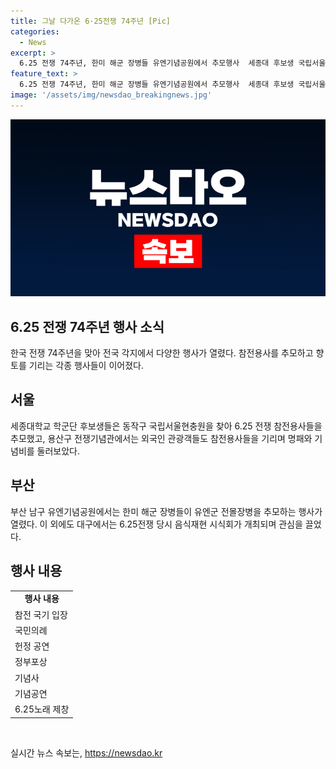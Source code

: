 ```yaml
---
title: 그날 다가온 6·25전쟁 74주년 [Pic]
categories:
  - News
excerpt: >
  6.25 전쟁 74주년, 한미 해군 장병들 유엔기념공원에서 추모행사  세종대 후보생 국립서울현충원에서 참전용사들을 추모, 용산구 전쟁기념관에서도 외국인들이 참전용사와 꽃바구니를 보며 추모하는 모습. 또한 대구에서는 6·25 전쟁 당시 음식재현 시식회가 열렸다. 6·25참전유공자를 기리고 자유의 소중함을 알리는 행사가 25일 대구에서 열릴 예정이다.
feature_text: >
  6.25 전쟁 74주년, 한미 해군 장병들 유엔기념공원에서 추모행사  세종대 후보생 국립서울현충원에서 참전용사들을 추모, 용산구 전쟁기념관에서도 외국인들이 참전용사와 꽃바구니를 보며 추모하는 모습. 또한 대구에서는 6·25 전쟁 당시 음식재현 시식회가 열렸다. 6·25참전유공자를 기리고 자유의 소중함을 알리는 행사가 25일 대구에서 열릴 예정이다.
image: '/assets/img/newsdao_breakingnews.jpg'
---
```


<p><img src="/assets/img/newsdao_breakingnews.jpg" alt="pcversion 속보" /></p>

<h2 data-ke-size="size26">6.25 전쟁 74주년 행사 소식</h2>

<p data-ke-size="size16">한국 전쟁 74주년을 맞아 전국 각지에서 다양한 행사가 열렸다. 참전용사를 추모하고 향토를 기리는 각종 행사들이 이어졌다.</p>

<h2 data-ke-size="size24">서울</h2>

<p data-ke-size="size16">세종대학교 학군단 후보생들은 동작구 국립서울현충원을 찾아 6.25 전쟁 참전용사들을 추모했고, 용산구 전쟁기념관에서는 외국인 관광객들도 참전용사들을 기리며 명패와 기념비를 둘러보았다.</p>

<h2 data-ke-size="size24">부산</h2>

<p data-ke-size="size16">부산 남구 유엔기념공원에서는 한미 해군 장병들이 유엔군 전몰장병을 추모하는 행사가 열렸다. 이 외에도 대구에서는 6.25전쟁 당시 음식재현 시식회가 개최되며 관심을 끌었다.</p>

<h2 data-ke-size="size24">행사 내용</h2>

<table>
  <tr>
    <td style="text-align: center; height: 17px;"><b>행사 내용</b></td>
  </tr>
  <tr>
    <td style="text-align: left; height: 17px;">참전 국기 입장</td>
  </tr>
  <tr>
    <td style="text-align: left; height: 17px;">국민의례</td>
  </tr>
  <tr>
    <td style="text-align: left; height: 17px;">헌정 공연</td>
  </tr>
  <tr>
    <td style="text-align: left; height: 17px;">정부포상</td>
  </tr>
  <tr>
    <td style="text-align: left; height: 17px;">기념사</td>
  </tr>
  <tr>
    <td style="text-align: left; height: 17px;">기념공연</td>
  </tr>
  <tr>
    <td style="text-align: left; height: 17px;">6.25노래 제창</td>
  </tr>
</table>

<p data-ke-size="size16">&nbsp;</p>
실시간 뉴스 속보는, <a href="https://newsdao.kr" rel="dofollow">https://newsdao.kr</a>



